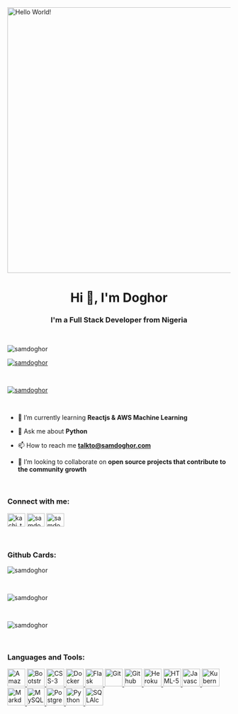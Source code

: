 <img align="center" alt="Hello World!" width="600" src="https://www.samdoghor.com/hello_world" />

<h1 align="center">Hi 👋, I'm Doghor</h1>
<h3 align="center">I'm a Full Stack Developer from Nigeria</h3>

<br/> <p align="left"> <img src="https://komarev.com/ghpvc/?username=samdoghor&label=Profile%20views&color=274472&style=for-the-badge" alt="samdoghor" /> </p>
<p align="left"> <a href="https://twitter.com/samdoghor" target="blank"><img src="https://img.shields.io/twitter/follow/samdoghor?color=%23111111&logo=twitter&style=for-the-badge" alt="samdoghor" /></a> </p> 


<br/> <p align="left"> <a href="https://github.com/ryo-ma/github-profile-trophy"><img src="https://github-profile-trophy.vercel.app/?username=samdoghor" alt="samdoghor" /></a> </p> <br/> 


- 🌱 I’m currently learning **Reactjs & AWS Machine Learning**

- 💬 Ask me about **Python**

- 📫 How to reach me **talkto@samdoghor.com**

- 👯 I’m looking to collaborate on **open source projects that contribute to the community growth**

<br/><h3 align="left">Connect with me:</h3>
<p align="left">
<a href="https://instagram.com/samdoghor" target="blank"><img align="center" src="https://raw.githubusercontent.com/rahuldkjain/github-profile-readme-generator/master/src/images/icons/Social/instagram.svg" alt="kachi_the_human" height="30" width="40" /></a>
<a href="https://twitter.com/samdoghor" target="blank"><img align="center" src="https://raw.githubusercontent.com/rahuldkjain/github-profile-readme-generator/master/src/images/icons/Social/twitter.svg" alt="samdoghor" height="30" width="40" /></a>
<a href="https://linkedin.com/in/samdoghor" target="blank"><img align="center" src="https://raw.githubusercontent.com/rahuldkjain/github-profile-readme-generator/master/src/images/icons/Social/linked-in-alt.svg" alt="samdoghor" height="30" width="40" /></a>
</p>

<br/><h3 align="left">Github Cards:</h3>
<p><img align="center" src="https://github-readme-stats.vercel.app/api/top-langs?username=samdoghor&show_icons=true&locale=en&layout=compact" alt="samdoghor" /></p> <br/>
<p><img align="center" src="https://github-readme-stats.vercel.app/api?username=samdoghor&show_icons=true&locale=en" alt="samdoghor" /></p> <br/>
<p><img align="center" src="https://github-readme-streak-stats.herokuapp.com/?user=samdoghor&" alt="samdoghor" /></p>

<br/><h3 align="left">Languages and Tools:</h3>
<a href="https://aws.amazon.com/" target="_blank" rel="noreferrer"><img src="https://cdn.jsdelivr.net/gh/devicons/devicon/icons/amazonwebservices/amazonwebservices-original-wordmark.svg" alt="Amazon Web Services" width="40" height="40"/> </a>
<a href="https://getbootstrap.com/" target="_blank" rel="noreferrer"><img src="https://cdn.jsdelivr.net/gh/devicons/devicon/icons/bootstrap/bootstrap-original.svg" alt="Bootstrap" width="40" height="40"/> </a>
<a href="https://www.w3schools.com/css/" target="_blank" rel="noreferrer"><img src="https://cdn.jsdelivr.net/gh/devicons/devicon/icons/css3/css3-original.svg" alt="CSS-3" width="40" height="40"/> </a>
<a href="https://www.docker.com/" target="_blank" rel="noreferrer"><img src="https://cdn.jsdelivr.net/gh/devicons/devicon/icons/docker/docker-original.svg" alt="Docker" width="40" height="40"/> </a>
<a href="https://flask.palletsprojects.com/" target="_blank" rel="noreferrer"><img src="https://cdn.jsdelivr.net/gh/devicons/devicon/icons/flask/flask-original.svg" alt="Flask" width="40" height="40"/> </a>
<a href="https://git-scm.com/" target="_blank" rel="noreferrer"><img src="https://cdn.jsdelivr.net/gh/devicons/devicon/icons/git/git-original.svg" alt="Git" width="40" height="40"/> </a>
<a href="https://github.com/" target="_blank" rel="noreferrer"><img src="https://cdn.jsdelivr.net/gh/devicons/devicon/icons/github/github-original.svg" alt="Github" width="40" height="40"/> </a>
<a href="https://www.heroku.com/" target="_blank" rel="noreferrer"><img src="https://cdn.jsdelivr.net/gh/devicons/devicon/icons/heroku/heroku-original.svg" alt="Heroku" width="40" height="40"/> </a>
<a href="https://www.w3schools.com/html/" target="_blank" rel="noreferrer"><img src="https://cdn.jsdelivr.net/gh/devicons/devicon/icons/html5/html5-original.svg" alt="HTML-5" width="40" height="40"/> </a>
<a href="https://www.w3schools.com/js/" target="_blank" rel="noreferrer"><img src="https://cdn.jsdelivr.net/gh/devicons/devicon/icons/javascript/javascript-original.svg" alt="Javascript" width="40" height="40"/> </a>
<a href="https://kubernetes.io/" target="_blank" rel="noreferrer"><img src="https://cdn.jsdelivr.net/gh/devicons/devicon/icons/kubernetes/kubernetes-plain.svg" alt="Kubernetes" width="40" height="40"/> </a>
<a href="https://www.markdownguide.org/" target="_blank" rel="noreferrer"><img src="https://cdn.jsdelivr.net/gh/devicons/devicon/icons/markdown/markdown-original.svg" alt="Markdown" width="40" height="40"/> </a>
<a href="https://www.mysql.com/" target="_blank" rel="noreferrer"><img src="https://cdn.jsdelivr.net/gh/devicons/devicon/icons/mysql/mysql-original.svg" alt="MySQL" width="40" height="40"/> </a>
<a href="https://www.postgresql.org/" target="_blank" rel="noreferrer"><img src="https://cdn.jsdelivr.net/gh/devicons/devicon/icons/postgresql/postgresql-original.svg" alt="PostgreSQL" width="40" height="40"/> </a>
<a href="https://www.python.org/" target="_blank" rel="noreferrer"><img src="https://cdn.jsdelivr.net/gh/devicons/devicon/icons/python/python-original.svg" alt="Python" width="40" height="40"/> </a>
<a href="https://sqlalchemy.org/" target="_blank" rel="noreferrer"><img src="https://cdn.jsdelivr.net/gh/devicons/devicon/icons/sqlalchemy/sqlalchemy-original.svg" alt="SQLAlchemy" width="40" height="40"/> </a>

<!--
**samdoghor/samdoghor** is a ✨ _special_ ✨ repository because its `README.md` (this file) appears on your GitHub profile.

Here are some ideas to get you started:

- 🔭 I’m currently working on ...
- 🌱 I’m currently learning ...
- 👯 I’m looking to collaborate on ...
- 🤔 I’m looking for help with ...
- 💬 Ask me about ...
- 📫 How to reach me: ...
- 😄 Pronouns: ...
- ⚡ Fun fact: ...
-->

<!-- 

<h3 align="left">Languages and Tools:</h3>
<p align="left"> <a href="https://www.arduino.cc/" target="_blank" rel="noreferrer"> <img src="https://cdn.worldvectorlogo.com/logos/arduino-1.svg" alt="arduino" width="40" height="40"/> </a> <a href="https://www.gnu.org/software/bash/" target="_blank" rel="noreferrer"> <img src="https://www.vectorlogo.zone/logos/gnu_bash/gnu_bash-icon.svg" alt="bash" width="40" height="40"/> </a> <a href="https://www.w3schools.com/cpp/" target="_blank" rel="noreferrer"> <img src="https://raw.githubusercontent.com/devicons/devicon/master/icons/cplusplus/cplusplus-original.svg" alt="cplusplus" width="40" height="40"/> </a> <a href="https://www.w3schools.com/css/" target="_blank" rel="noreferrer"> <img src="https://raw.githubusercontent.com/devicons/devicon/master/icons/css3/css3-original-wordmark.svg" alt="css3" width="40" height="40"/> </a> <a href="https://www.figma.com/" target="_blank" rel="noreferrer"> <img src="https://www.vectorlogo.zone/logos/figma/figma-icon.svg" alt="figma" width="40" height="40"/> </a> <a href="https://flask.palletsprojects.com/" target="_blank" rel="noreferrer"> <img src="https://www.vectorlogo.zone/logos/pocoo_flask/pocoo_flask-icon.svg" alt="flask" width="40" height="40"/> </a> <a href="https://git-scm.com/" target="_blank" rel="noreferrer"> <img src="https://www.vectorlogo.zone/logos/git-scm/git-scm-icon.svg" alt="git" width="40" height="40"/> </a> <a href="https://heroku.com" target="_blank" rel="noreferrer"> <img src="https://www.vectorlogo.zone/logos/heroku/heroku-icon.svg" alt="heroku" width="40" height="40"/> </a> <a href="https://www.w3.org/html/" target="_blank" rel="noreferrer"> <img src="https://raw.githubusercontent.com/devicons/devicon/master/icons/html5/html5-original-wordmark.svg" alt="html5" width="40" height="40"/> </a> <a href="https://www.java.com" target="_blank" rel="noreferrer"> <img src="https://raw.githubusercontent.com/devicons/devicon/master/icons/java/java-original.svg" alt="java" width="40" height="40"/> </a> <a href="https://developer.mozilla.org/en-US/docs/Web/JavaScript" target="_blank" rel="noreferrer"> <img src="https://raw.githubusercontent.com/devicons/devicon/master/icons/javascript/javascript-original.svg" alt="javascript" width="40" height="40"/> </a> <a href="https://www.linux.org/" target="_blank" rel="noreferrer"> <img src="https://raw.githubusercontent.com/devicons/devicon/master/icons/linux/linux-original.svg" alt="linux" width="40" height="40"/> </a> <a href="https://www.mathworks.com/" target="_blank" rel="noreferrer"> <img src="https://upload.wikimedia.org/wikipedia/commons/2/21/Matlab_Logo.png" alt="matlab" width="40" height="40"/> </a> <a href="https://www.mongodb.com/" target="_blank" rel="noreferrer"> <img src="https://raw.githubusercontent.com/devicons/devicon/master/icons/mongodb/mongodb-original-wordmark.svg" alt="mongodb" width="40" height="40"/> </a> <a href="https://www.mysql.com/" target="_blank" rel="noreferrer"> <img src="https://raw.githubusercontent.com/devicons/devicon/master/icons/mysql/mysql-original-wordmark.svg" alt="mysql" width="40" height="40"/> </a> <a href="https://nextjs.org/" target="_blank" rel="noreferrer"> <img src="https://cdn.worldvectorlogo.com/logos/nextjs-2.svg" alt="nextjs" width="40" height="40"/> </a> <a href="https://nodejs.org" target="_blank" rel="noreferrer"> <img src="https://raw.githubusercontent.com/devicons/devicon/master/icons/nodejs/nodejs-original-wordmark.svg" alt="nodejs" width="40" height="40"/> </a> <a href="https://opencv.org/" target="_blank" rel="noreferrer"> <img src="https://www.vectorlogo.zone/logos/opencv/opencv-icon.svg" alt="opencv" width="40" height="40"/> </a> <a href="https://pandas.pydata.org/" target="_blank" rel="noreferrer"> <img src="https://raw.githubusercontent.com/devicons/devicon/2ae2a900d2f041da66e950e4d48052658d850630/icons/pandas/pandas-original.svg" alt="pandas" width="40" height="40"/> </a> <a href="https://www.php.net" target="_blank" rel="noreferrer"> <img src="https://raw.githubusercontent.com/devicons/devicon/master/icons/php/php-original.svg" alt="php" width="40" height="40"/> </a> <a href="https://www.python.org" target="_blank" rel="noreferrer"> <img src="https://raw.githubusercontent.com/devicons/devicon/master/icons/python/python-original.svg" alt="python" width="40" height="40"/> </a> <a href="https://pytorch.org/" target="_blank" rel="noreferrer"> <img src="https://www.vectorlogo.zone/logos/pytorch/pytorch-icon.svg" alt="pytorch" width="40" height="40"/> </a> <a href="https://reactjs.org/" target="_blank" rel="noreferrer"> <img src="https://raw.githubusercontent.com/devicons/devicon/master/icons/react/react-original-wordmark.svg" alt="react" width="40" height="40"/> </a> <a href="https://reactnative.dev/" target="_blank" rel="noreferrer"> <img src="https://reactnative.dev/img/header_logo.svg" alt="reactnative" width="40" height="40"/> </a> <a href="https://scikit-learn.org/" target="_blank" rel="noreferrer"> <img src="https://upload.wikimedia.org/wikipedia/commons/0/05/Scikit_learn_logo_small.svg" alt="scikit_learn" width="40" height="40"/> </a> <a href="https://www.tensorflow.org" target="_blank" rel="noreferrer"> <img src="https://www.vectorlogo.zone/logos/tensorflow/tensorflow-icon.svg" alt="tensorflow" width="40" height="40"/> </a> </p>



<p align="left"> <a href="hhttps://wakatime.com/" target="blank"><img src="https://wakatime.com/badge/user/cce03cc6-7797-4c7d-923b-3cd63b1744ea.svg?color=%23111111&logoColor=%23000000&style=for-the-badge" alt="samdoghor" /></a> </p> 


<p align="left"> <a href="https://stackoverflow.com/users/11887267/" target="blank"><img src="https://img.shields.io/stackexchange/stackoverflow/r/11887267?color=%23111111&logoColor=%23000000&style=for-the-badge" alt="samdoghor" /></a> </p> 
-->
